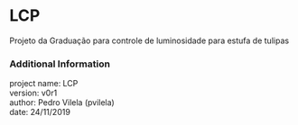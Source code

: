 # LCP

Projeto da Graduação para controle de luminosidade para estufa de tulipas

### Additional Information 

project name: LCP <br/>
version: v0r1 <br/> 
author: Pedro Vilela (pvilela)  
date: 24/11/2019
